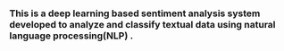 ### This is a deep learning based sentiment analysis system developed to analyze and classify textual data using natural language processing(NLP) .
